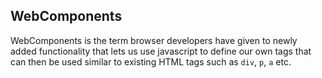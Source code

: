 ## WebComponents

WebComponents is the term browser developers have given to newly added functionality that lets us use javascript to define our own tags that can then be used similar to existing HTML tags such as `div`, `p`, `a` etc.
